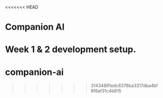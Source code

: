 <<<<<<< HEAD
# Companion AI

Week 1 & 2 development setup.
=======
# companion-ai
>>>>>>> 31434891edc6378ba3317dba4bf8f6af31c4b815
